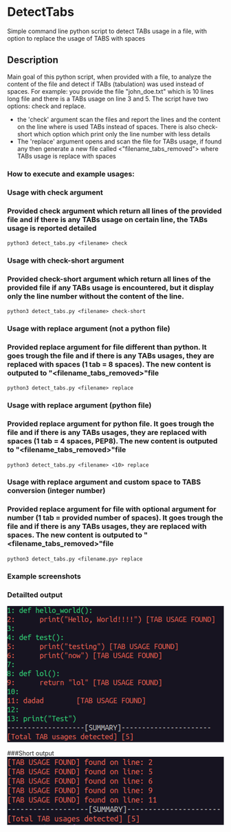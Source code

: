 # DetectTabs
Simple command line python script to detect TABs usage in a file, with option to replace the usage of TABS with spaces

## Description
Main goal of this python script, when provided with a file, to analyze the content of the file and detect if TABs (tabulation) was used instead of spaces.
For example:
you provide the file "john_doe.txt" which is 10 lines long file and there is a TABs usage on line 3 and 5. The script have two options: check and replace.
* the 'check' argument scan the files and report the lines and the content on the line where is used TABs instead of spaces.
There is also check-short which option which print only the line number with less details
* The 'replace' argument opens and scan the file for TABs usage, if found any then generate a new file called <"filename_tabs_removed"> where TABs usage is replace with spaces

### How to execute and example usages:
### Usage with check argument
### Provided check argument which return all lines of the provided file and if there is any TABs usage on certain line, the TABs usage is reported detailed
```
python3 detect_tabs.py <filename> check
```

### Usage with check-short argument
### Provided check-short argument which return all lines of the provided file if any TABs usage is encountered, but it display only the line number without the content of the line.
```
python3 detect_tabs.py <filename> check-short
```

### Usage with replace argument (not a python file)
### Provided replace argument for file different than python. It goes trough the file and if there is any TABs usages, they are replaced with spaces (1 tab = 8 spaces). The new content is outputed to "<filename_tabs_removed>"file

```
python3 detect_tabs.py <filename> replace
```

### Usage with replace argument (python file)
### Provided replace argument for python file. It goes trough the file and if there is any TABs usages, they are replaced with spaces (1 tab = 4 spaces, PEP8). The new content is outputed to "<filename_tabs_removed>"file

```
python3 detect_tabs.py <filename> <10> replace
```

### Usage with replace argument and custom space to TABS conversion (integer number)
### Provided replace argument for file with optional argument for number (1 tab = provided number of spaces). It goes trough the file and if there is any TABs usages, they are replaced with spaces. The new content is outputed to "<filename_tabs_removed>"file

```
python3 detect_tabs.py <filename.py> replace
```
### Example screenshots

### Detailted output
![check_output](check_output.png)

###Short output
![short_check_output](short_check_output.png)
